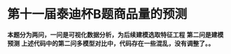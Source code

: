 # 第十一届泰迪杯B题商品量的预测
**本题分为两问，一问是可视化数据分析，为后续建模选取特征工程**
**第二问是建模预测**
**上述代码中的第二问多模型对比中，代码存在一些混乱，没有调整了。。**
